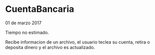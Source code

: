 # CuentaBancaria
01 de marzo 2017

Tiempo no estimado.

Recibe informacion de un archivo, el usuario teclea su cuenta, retira o deposita dinero y el archivo es actualizado.
